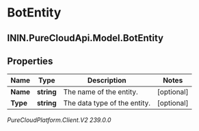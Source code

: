 # BotEntity

## ININ.PureCloudApi.Model.BotEntity

## Properties

|Name | Type | Description | Notes|
|------------ | ------------- | ------------- | -------------|
| **Name** | **string** | The name of the entity. | [optional] |
| **Type** | **string** | The data type of the entity. | [optional] |



_PureCloudPlatform.Client.V2 239.0.0_
